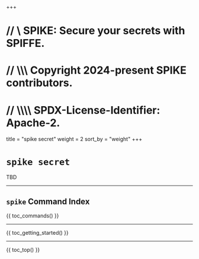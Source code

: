 +++
# //    \\ SPIKE: Secure your secrets with SPIFFE.
# //  \\\\\ Copyright 2024-present SPIKE contributors.
# // \\\\\\\ SPDX-License-Identifier: Apache-2.

title = "spike secret"
weight = 2
sort_by = "weight"
+++

# `spike secret`

TBD

----

## `spike` Command Index

{{ toc_commands() }}

----

{{ toc_getting_started() }}

----

{{ toc_top() }}
